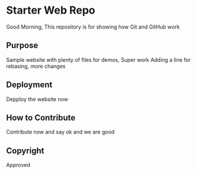 # Starter Web Repo

Good Morning, This repository is for showing how Git and GitHub work

## Purpose

Sample website with plenty of files for demos, Super work
Adding a line for rebasing, more changes

## Deployment

Depploy the website now

## How to Contribute

Contribute now and say ok and we are good

## Copyright

Approved